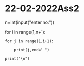 # 22-02-2022Ass2
n=int(input("enter no:"))

for i in range(1,n+1):

    for j in range(1,i+1):

        print(j,end=" ")

    print("\n")





        

